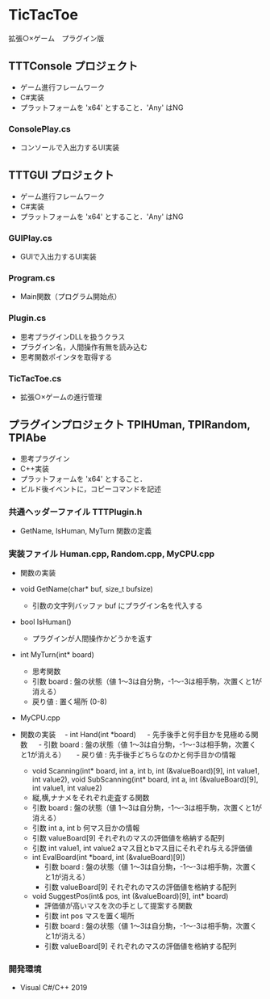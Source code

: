 # TicTacToe
拡張○×ゲーム　プラグイン版

## TTTConsole プロジェクト
- ゲーム進行フレームワーク
- C#実装
- プラットフォームを 'x64' とすること．'Any' はNG
### ConsolePlay.cs
- コンソールで入出力するUI実装

## TTTGUI プロジェクト
- ゲーム進行フレームワーク
- C#実装
- プラットフォームを 'x64' とすること．'Any' はNG
### GUIPlay.cs
- GUIで入出力するUI実装

### Program.cs
- Main関数（プログラム開始点）
### Plugin.cs
- 思考プラグインDLLを扱うクラス
- プラグイン名，人間操作有無を読み込む
- 思考関数ポインタを取得する
### TicTacToe.cs
- 拡張○×ゲームの進行管理

## プラグインプロジェクト TPIHUman, TPIRandom, TPIAbe
- 思考プラグイン
- C++実装
- プラットフォームを 'x64' とすること．
- ビルド後イベントに，コピーコマンドを記述
### 共通ヘッダーファイル TTTPlugin.h
- GetName, IsHuman, MyTurn 関数の定義
### 実装ファイル Human.cpp, Random.cpp, MyCPU.cpp
- 関数の実装
- void GetName(char* buf, size_t bufsize)
  - 引数の文字列バッファ buf にプラグイン名を代入する
- bool IsHuman()
  - プラグインが人間操作かどうかを返す
- int MyTurn(int* board)
  - 思考関数
  - 引数 board : 盤の状態（値 1～3は自分駒，-1～-3は相手駒，次置くと1が消える）
  - 戻り値 : 置く場所 (0-8)

- MyCPU.cpp
 - 関数の実装
 　- int Hand(int *board)
 　 - 先手後手と何手目かを見極める関数
 　 - 引数 board : 盤の状態（値 1～3は自分駒，-1～-3は相手駒，次置くと1が消える）
 　 - 戻り値 : 先手後手どちらなのかと何手目かの情報
   - void Scanning(int* board, int a, int b, int (&valueBoard)[9], int value1, int value2), void SubScanning(int* board, int a, int (&valueBoard)[9], int value1, int value2)
    - 縦,横,ナナメをそれぞれ走査する関数
    - 引数 board : 盤の状態（値 1～3は自分駒，-1～-3は相手駒，次置くと1が消える）
    - 引数 int a, int b 何マス目かの情報
    - 引数 valueBoard[9] それぞれのマスの評価値を格納する配列
    - 引数 int value1, int value2 aマス目とbマス目にそれぞれ与える評価値
   - int EvalBoard(int *board, int (&valueBoard)[9])
     - 引数 board : 盤の状態（値 1～3は自分駒，-1～-3は相手駒，次置くと1が消える）
     - 引数 valueBoard[9] それぞれのマスの評価値を格納する配列
   - void SuggestPos(int& pos, int (&valueBoard)[9], int* board)
     - 評価値が高いマスを次の手として提案する関数
     - 引数 int pos マスを置く場所
     - 引数 board : 盤の状態（値 1～3は自分駒，-1～-3は相手駒，次置くと1が消える）
     - 引数 valueBoard[9] それぞれのマスの評価値を格納する配列
     
### 開発環境
- Visual C#/C++ 2019
